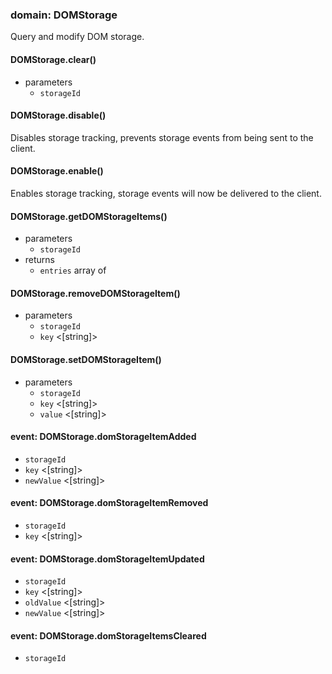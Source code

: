 
### domain: DOMStorage

Query and modify DOM storage.

#### DOMStorage.clear()
- parameters
  - `storageId` <StorageId> 

#### DOMStorage.disable()

Disables storage tracking, prevents storage events from being sent to the client.

#### DOMStorage.enable()

Enables storage tracking, storage events will now be delivered to the client.

#### DOMStorage.getDOMStorageItems()
- parameters
  - `storageId` <StorageId> 
- returns
  - `entries` array of <Item> 

#### DOMStorage.removeDOMStorageItem()
- parameters
  - `storageId` <StorageId> 
  - `key` <[string]> 

#### DOMStorage.setDOMStorageItem()
- parameters
  - `storageId` <StorageId> 
  - `key` <[string]> 
  - `value` <[string]> 

#### event: DOMStorage.domStorageItemAdded
- `storageId` <StorageId> 
- `key` <[string]> 
- `newValue` <[string]> 

#### event: DOMStorage.domStorageItemRemoved
- `storageId` <StorageId> 
- `key` <[string]> 

#### event: DOMStorage.domStorageItemUpdated
- `storageId` <StorageId> 
- `key` <[string]> 
- `oldValue` <[string]> 
- `newValue` <[string]> 

#### event: DOMStorage.domStorageItemsCleared
- `storageId` <StorageId> 